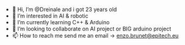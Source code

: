 - 👋 Hi, I’m @Dreinale and i got 23 years old
- 👀 I’m interested in AI & robotic
- 🌱 I’m currently learning C++ & Arduino
- 💞️ I’m looking to collaborate on AI project or BIG arduino project
- 📫 How to reach me send me an email -> enzo.brunet@epitech.eu

<!---
Dreinale/Dreinale is a ✨ special ✨ repository because its `README.md` (this file) appears on your GitHub profile.
You can click the Preview link to take a look at your changes.
--->
